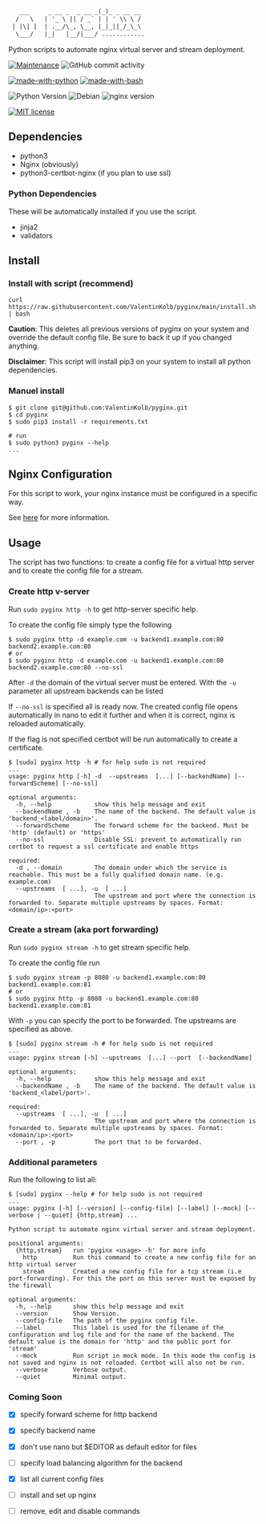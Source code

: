 ```txt
   ___     _ __ _  _ __ _(_)_ _ __ __
  /   \   | '_ \ || / _` | | ' \\ \ /
 | |\| |  | .__/\_, \__, |_|_||_/_\_\
  \___/   |_|   |__/|___/ ............
```

Python scripts to automate nginx virtual server and stream deployment.


[![Maintenance](https://img.shields.io/badge/Maintained%3F-yes-green.svg)](https://GitHub.com/Naereen/StrapDown.js/graphs/commit-activity) ![GitHub commit activity](https://img.shields.io/github/commit-activity/m/ValentinKolb/pyginx) 

[![made-with-python](https://img.shields.io/badge/Made%20with-Python-1f425f.svg)](https://www.python.org/) [![made-with-bash](https://img.shields.io/badge/Made%20with-Bash-1f425f.svg)](https://www.gnu.org/software/bash/) 

![Python Version](https://img.shields.io/badge/Python-3.7.3%2B-yellow) ![Debian](https://img.shields.io/badge/Debian-10%20(buster)-orange) ![nginx version](https://img.shields.io/badge/nginx-1.18.0--6.1%20-green)

[![MIT license](https://img.shields.io/badge/License-MIT-blue.svg)](https://lbesson.mit-license.org/)

## Dependencies

* python3
* Nginx (obviously)
* python3-certbot-nginx (if you plan to use ssl)

### Python Dependencies

These will be automatically installed if you use the script.

* jinja2
* validators

## Install 

### Install with script (recommend)

```shell
curl https://raw.githubusercontent.com/ValentinKolb/pyginx/main/install.sh | bash
```

**Caution**: This deletes all previous versions of pyginx on your system and override the default config file.
Be sure to back it up if you changed anything.

**Disclaimer**: This script will install pip3 on your system to install all python dependencies.

### Manuel install

```shell
$ git clone git@github.com:ValentinKolb/pyginx.git
$ cd pyginx
$ sudo pip3 install -r requirements.txt

# run
$ sudo python3 pyginx --help
...
```

## Nginx Configuration

For this script to work, your nginx instance must be configured in a specific way.

See [here](https://github.com/ValentinKolb/nginx.conf) for more information.

## Usage

The script has two functions: to create a config file for a virtual http server
and to create the config file for a stream.

### Create http v-server

Run `sudo pyginx http -h` to get http-server specific help.

To create the config file simply type the following

```shell
$ sudo pyginx http -d example.com -u backend1.example.com:80 backend2.example.com:80
# or 
$ sudo pyginx http -d example.com -u backend1.example.com:80 backend2.example.com:80 --no-ssl
```

After `-d` the domain of the virtual server must be entered. With the `-u` parameter all upstream backends can be listed

If `--no-ssl` is specified all is ready now. The created config file opens automatically in nano to edit it further
and when it is correct, nginx is reloaded automatically.

If the flag is not specified certbot will be run automatically to create a certificate.

```shell
$ [sudo] pyginx http -h # for help sudo is not required
...
usage: pyginx http [-h] -d  --upstreams  [...] [--backendName] [--forwardScheme] [--no-ssl]

optional arguments:
  -h, --help            show this help message and exit
  --backendName , -b    The name of the backend. The default value is 'backend_<label/domain>'.
  --forwardScheme       The forward scheme for the backend. Must be 'http' (default) or 'https'
  --no-ssl              Disable SSL: prevent to automatically run certbot to request a ssl certificate and enable https

required:
  -d , --domain         The domain under which the service is reachable. This must be a fully qualified domain name. (e.g. example.com)
  --upstreams  [ ...], -u  [ ...]
                        The upstream and port where the connection is forwarded to. Separate multiple upstreams by spaces. Format: <domain/ip>:<port>
```

### Create a stream (aka port forwarding)

Run `sudo pyginx stream -h` to get stream specific help.

To create the config file run

```shell
$ sudo pyginx stream -p 8080 -u backend1.example.com:80 backend1.example.com:81
# or 
$ sudo pyginx http -p 8080 -u backend1.example.com:80 backend1.example.com:81
```

With `-p` you can specify the port to be forwarded. The upstreams are specified as above.

```shell
$ [sudo] pyginx stream -h # for help sudo is not required
...
usage: pyginx stream [-h] --upstreams  [...] --port  [--backendName]

optional arguments:
  -h, --help            show this help message and exit
  --backendName , -b    The name of the backend. The default value is 'backend_<label/port>'.

required:
  --upstreams  [ ...], -u  [ ...]
                        The upstream and port where the connection is forwarded to. Separate multiple upstreams by spaces. Format: <domain/ip>:<port>
  --port , -p           The port that to be forwarded.

```

### Additional parameters

Run the following to list all:

```shell
$ [sudo] pyginx --help # for help sudo is not required
...
usage: pyginx [-h] [--version] [--config-file] [--label] [--mock] [--verbose | --quiet] {http,stream} ...

Python script to automate nginx virtual server and stream deployment.

positional arguments:
  {http,stream}   run 'pyginx <usage> -h' for more info
    http          Run this command to create a new config file for an http virtual server
    stream        Created a new config file for a tcp stream (i.e port-forwarding). For this the port on this server must be exposed by the firewall

optional arguments:
  -h, --help      show this help message and exit
  --version       Show Version.
  --config-file   The path of the pyginx config file.
  --label         This label is used for the filename of the configuration and log file and for the name of the backend. The default value is the domain for 'http' and the public port for 'stream'
  --mock          Run script in mock mode. In this mode the config is not saved and nginx is not reloaded. Certbot will also not be run.
  --verbose       Verbose output.
  --quiet         Minimal output.

```

### Coming Soon

- [x] specify forward scheme for http backend
- [x] specify backend name
- [x] don't use nano but $EDITOR as default editor for files
- [ ] specify load balancing algorithm for the backend
- [x] list all current config files
- [ ] install and set up nginx
- [ ] remove, edit and disable commands

















